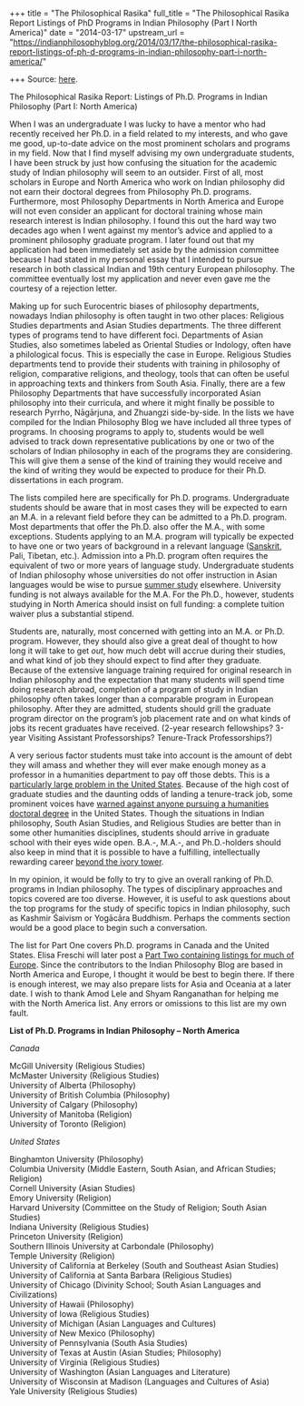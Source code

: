 +++
title = "The Philosophical Rasika"
full_title = "The Philosophical Rasika Report Listings of PhD Programs in Indian Philosophy (Part I North America)"
date = "2014-03-17"
upstream_url = "https://indianphilosophyblog.org/2014/03/17/the-philosophical-rasika-report-listings-of-ph-d-programs-in-indian-philosophy-part-i-north-america/"

+++
Source: [here](https://indianphilosophyblog.org/2014/03/17/the-philosophical-rasika-report-listings-of-ph-d-programs-in-indian-philosophy-part-i-north-america/).

The Philosophical Rasika Report: Listings of Ph.D. Programs in Indian Philosophy (Part I: North America)

When I was an undergraduate I was lucky to have a mentor who had
recently received her Ph.D. in a field related to my interests, and who
gave me good, up-to-date advice on the most prominent scholars and
programs in my field. Now that I find myself advising my own
undergraduate students, I have been struck by just how confusing the
situation for the academic study of Indian philosophy will seem to an
outsider. First of all, most scholars in Europe and North America who
work on Indian philosophy did not earn their doctoral degrees from
Philosophy Ph.D. programs. Furthermore, most Philosophy Departments in
North America and Europe will not even consider an applicant for
doctoral training whose main research interest is Indian philosophy. I
found this out the hard way two decades ago when I went against my
mentor’s advice and applied to a prominent philosophy graduate program.
I later found out that my application had been immediately set aside by
the admission committee because I had stated in my personal essay that I
intended to pursue research in both classical Indian and 19th century
European philosophy. The committee eventually lost my application and
never even gave me the courtesy of a rejection letter.

Making up for such Eurocentric biases of philosophy departments,
nowadays Indian philosophy is often taught in two other places:
Religious Studies departments and Asian Studies departments. The three
different types of programs tend to have different foci. Departments of
Asian Studies, also sometimes labeled as Oriental Studies or Indology,
often have a philological focus. This is especially the case in Europe.
Religious Studies departments tend to provide their students with
training in philosophy of religion, comparative religions, and theology,
tools that can often be useful in approaching texts and thinkers from
South Asia. Finally, there are a few Philosophy Departments that have
successfully incorporated Asian philosophy into their curricula, and
where it might finally be possible to research Pyrrho, Nāgārjuna, and
Zhuangzi side-by-side. In the lists we have compiled for the Indian
Philosophy Blog we have included all three types of programs. In
choosing programs to apply to, students would be well advised to track
down representative publications by one or two of the scholars of Indian
philosophy in each of the programs they are considering. This will give
them a sense of the kind of training they would receive and the kind of
writing they would be expected to produce for their Ph.D. dissertations
in each program.

The lists compiled here are specifically for Ph.D. programs.
Undergraduate students should be aware that in most cases they will be
expected to earn an M.A. in a relevant field before they can be admitted
to a Ph.D. program. Most departments that offer the Ph.D. also offer the
M.A., with some exceptions. Students applying to an M.A. program will
typically be expected to have one or two years of background in a
relevant language
([Sanskrit](http://indianphilosophyblog.org/2014/01/19/the-languages-of-indian-philosophy/),
Pali, Tibetan, etc.). Admission into a Ph.D. program often requires the
equivalent of two or more years of language study. Undergraduate
students of Indian philosophy whose universities do not offer
instruction in Asian languages would be wise to pursue [summer
study](http://sasli.wisc.edu/) elsewhere. University funding is not
always available for the M.A. For the Ph.D., however, students studying
in North America should insist on full funding: a complete tuition
waiver plus a substantial stipend.

Students are, naturally, most concerned with getting into an M.A. or
Ph.D. program. However, they should also give a great deal of thought to
how long it will take to get *out*, how much debt will accrue during
their studies, and what kind of job they should expect to find after
they graduate. Because of the extensive language training required for
original research in Indian philosophy and the expectation that many
students will spend time doing research abroad, completion of a program
of study in Indian philosophy often takes longer than a comparable
program in European philosophy. After they are admitted, students should
grill the graduate program director on the program’s job placement rate
and on what kinds of jobs its recent graduates have received. (2-year
research fellowships? 3-year Visiting Assistant Professorships?
Tenure-Track Professorships?)

A very serious factor students must take into account is the amount of
debt they will amass and whether they will ever make enough money as a
professor in a humanities department to pay off those debts. This is a
[particularly large problem in the United
States](http://theprofessorisin.com/ph-d-debt-survey/). Because of the
high cost of graduate studies and the daunting odds of landing a
tenure-track job, some prominent voices have [warned against anyone
pursuing a humanities doctoral
degree](http://chronicle.com/article/Graduate-School-in-the/44846) in
the United States. Though the situations in Indian philosophy, South
Asian Studies, and Religious Studies are better than in some other
humanities disciplines, students should arrive in graduate school with
their eyes wide open. B.A.-, M.A.-, and Ph.D.-holders should also keep
in mind that it is possible to have a fulfilling, intellectually
rewarding career [beyond the ivory
tower](http://fromphdtolife.com/resources/).

In my opinion, it would be folly to try to give an overall ranking of
Ph.D. programs in Indian philosophy. The types of disciplinary
approaches and topics covered are too diverse. However, it is useful to
ask questions about the top programs for the study of specific topics in
Indian philosophy, such as Kashmir Śaivism or Yogācāra Buddhism. Perhaps
the comments section would be a good place to begin such a conversation.

The list for Part One covers Ph.D. programs in Canada and the United
States. Elisa Freschi will later post a [Part Two containing listings
for much of
Europe](http://indianphilosophyblog.org/2014/03/26/phd-programs-in-indian-philosophy-part-2-europe/).
Since the contributors to the Indian Philosophy Blog are based in North
America and Europe, I thought it would be best to begin there. If there
is enough interest, we may also prepare lists for Asia and Oceania at a
later date. I wish to thank Amod Lele and Shyam Ranganathan for helping
me with the North America list. Any errors or omissions to this list are
my own fault.

**List of Ph.D. Programs in Indian Philosophy – North America**

*Canada*

McGill University (Religious Studies)  
McMaster University (Religious Studies)  
University of Alberta (Philosophy)  
University of British Columbia (Philosophy)  
University of Calgary (Philosophy)  
University of Manitoba (Religion)  
University of Toronto (Religion)

*United States*

Binghamton University (Philosophy)  
Columbia University (Middle Eastern, South Asian, and African Studies;
Religion)  
Cornell University (Asian Studies)  
Emory University (Religion)  
Harvard University (Committee on the Study of Religion; South Asian
Studies)  
Indiana University (Religious Studies)  
Princeton University (Religion)  
Southern Illinois University at Carbondale (Philosophy)  
Temple University (Religion)  
University of California at Berkeley (South and Southeast Asian
Studies)  
University of California at Santa Barbara (Religious Studies)  
University of Chicago (Divinity School; South Asian Languages and
Civilizations)  
University of Hawaii (Philosophy)  
University of Iowa (Religious Studies)  
University of Michigan (Asian Languages and Cultures)  
University of New Mexico (Philosophy)  
University of Pennsylvania (South Asia Studies)  
University of Texas at Austin (Asian Studies; Philosophy)  
University of Virginia (Religious Studies)  
University of Washington (Asian Languages and Literature)  
University of Wisconsin at Madison (Languages and Cultures of Asia)  
Yale University (Religious Studies)
